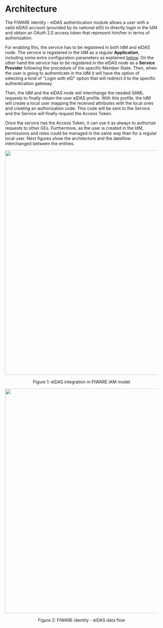# Architecture

The FIWARE identity - eIDAS authentication module allows a user with a valid
eIDAS account (provided by its national eID) to directly login in the IdM and
obtain an OAuth 2.0 access token that represent him/her in terms of
authorization.

For enabling this, the service has to be registered in both IdM and eIDAS node.
The service is registered in the IdM as a regular **Application**, including
some extra configuration parameters as explained [below](#def-registering-app).
On the other hand the service has to be registered in the eIDAS node as a
**Service Provider** following the procedure of the specific Member State. Then,
when the user is going to authenticate in the IdM it will have the option of
selecting a kind of “Login with eID” option that will redirect it to the
specific authentication gateway.

Then, the IdM and the eIDAS node will interchange the needed SAML requests to
finally obtain the user eIDAS profile. With this profile, the IdM will create a
local user mapping the received attributes with the local ones and creating an
authorization code. This code will be sent to the Service and the Service will
finally request the Access Token.

Once the service has the Access Token, it can use it as always to authorize
requests to other GEs. Furthermore, as the user is created in the IdM,
permissions and roles could be managed in the same way than for a regular local
user. Next figures show the architecture and the dataflow interchanged between
the entities.

<p align="center"><img src="https://raw.githubusercontent.com/ging/fiware-idm/master/doc/resources/eidas_arch.png" width="740" align="center"></p>
<p align="center">Figure 1: eIDAS integration in FIWARE IAM model</p>

<p align="center"><img src="https://raw.githubusercontent.com/ging/fiware-idm/master/doc/resources/eidas_flow.png" width="740" align="center"></p>
<p align="center">Figure 2: FIWARE identity - eIDAS data flow</p>
